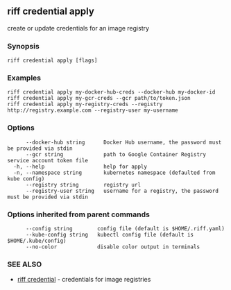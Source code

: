 ## riff credential apply

create or update credentials for an image registry

### Synopsis


<todo>


```
riff credential apply [flags]
```

### Examples

```
riff credential apply my-docker-hub-creds --docker-hub my-docker-id
riff credential apply my-gcr-creds --gcr path/to/token.json
riff credential apply my-registry-creds --registry http://registry.example.com --registry-user my-username
```

### Options

```
      --docker-hub string      Docker Hub username, the password must be provided via stdin
      --gcr string             path to Google Container Registry service account token file
  -h, --help                   help for apply
  -n, --namespace string       kubernetes namespace (defaulted from kube config)
      --registry string        registry url
      --registry-user string   username for a registry, the password must be provided via stdin
```

### Options inherited from parent commands

```
      --config string        config file (default is $HOME/.riff.yaml)
      --kube-config string   kubectl config file (default is $HOME/.kube/config)
      --no-color             disable color output in terminals
```

### SEE ALSO

* [riff credential](riff_credential.md)	 - credentials for image registries

